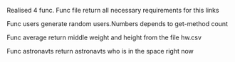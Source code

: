 Realised 4 func.
Func file return all necessary requirements for this links

Func users generate random users.Numbers depends to get-method count

Func average return middle weight and height from the file hw.csv

Func astronavts return astronavts who is in the space right now
